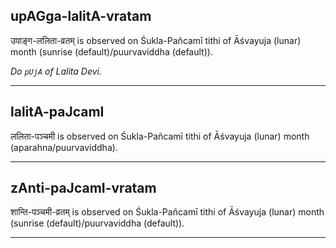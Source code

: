 ## upAGga-lalitA-vratam
उपाङ्ग-ललिता-व्रतम् is observed on Śukla-Pañcamī tithi of Āśvayuja (lunar) month (sunrise (default)/puurvaviddha (default)).

_Do `pUjA` of Lalita Devi._

---
## lalitA-paJcamI
ललिता-पञ्चमी is observed on Śukla-Pañcamī tithi of Āśvayuja (lunar) month (aparahna/puurvaviddha).



---
## zAnti-paJcamI-vratam
शान्ति-पञ्चमी-व्रतम् is observed on Śukla-Pañcamī tithi of Āśvayuja (lunar) month (sunrise (default)/puurvaviddha (default)).



---
